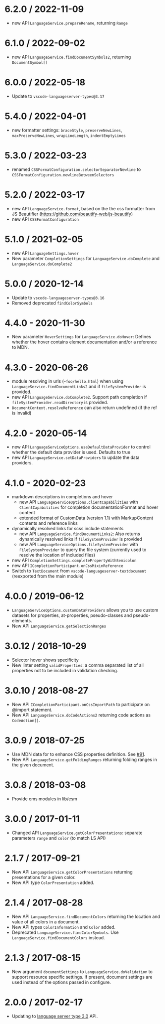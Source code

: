 # 6.2.0 / 2022-11-09

-   new API `LanguageService.prepareRename`, returning `Range`

# 6.1.0 / 2022-09-02

-   new API `LanguageService.findDocumentSymbols2`, returning `DocumentSymbol[]`

# 6.0.0 / 2022-05-18

-   Update to `vscode-languageserver-types@3.17`

# 5.4.0 / 2022-04-01

-   new formatter settings: `braceStyle`, `preserveNewLines`,
    `maxPreserveNewLines`, `wrapLineLength`, `indentEmptyLines`

# 5.3.0 / 2022-03-23

-   renamed `CSSFormatConfiguration.selectorSeparatorNewline` to
    `CSSFormatConfiguration.newlineBetweenSelectors`

# 5.2.0 / 2022-03-17

-   new API `LanguageService.format`, based on the the css formatter from JS
    Beautifier (https://github.com/beautify-web/js-beautify)
-   new API `CSSFormatConfiguration`

# 5.1.0 / 2021-02-05

-   new API `LanguageSettings.hover`
-   New parameter `CompletionSettings` for `LanguageService.doComplete` and
    `LanguageService.doComplete2`

# 5.0.0 / 2020-12-14

-   Update to `vscode-languageserver-types@3.16`
-   Removed deprecated `findColorSymbols`

# 4.4.0 - 2020-11-30

-   New parameter `HoverSettings` for `LanguageService.doHover`: Defines whether
    the hover contains element documentation and/or a reference to MDN.

# 4.3.0 - 2020-06-26

-   module resolving in urls (`~foo/hello.html`) when using
    `LanguageService.findDocumentLinks2` and if `fileSystemProvider` is
    provided.
-   new API `LanguageService.doComplete2`. Support path completion if
    `fileSystemProvider.readDirectory` is provided.
-   `DocumentContext.resolveReference` can also return undefined (if the ref is
    invalid)

# 4.2.0 - 2020-05-14

-   new API `LanguageServiceOptions.useDefaultDataProvider` to control whether
    the default data provider is used. Defaults to true
-   new API `LanguageService.setDataProviders` to update the data providers.

# 4.1.0 - 2020-02-23

-   markdown descriptions in completions and hover
    -   new API `LanguageServiceOptions.clientCapabilities` with
        `ClientCapabilities` for completion documentationFormat and hover
        content
    -   extended format of CustomData (version 1.1) with MarkupContent contents
        and reference links
-   dynamically resolved links for scss include statements
    -   new API `LanguageService.findDocumentLinks2`: Also returns dynamically
        resolved links if `fileSystemProvider` is provided
    -   new API `LanguageServiceOptions.fileSystemProvider` with
        `FileSystemProvider` to query the file system (currently used to resolve
        the location of included files)
-   new API `CompletionSettings.completePropertyWithSemicolon`
-   new API `ICompletionParticipant.onCssMixinReference`
-   Switch to `TextDocument` from `vscode-languageserver-textdocument`
    (reexported from the main module)

# 4.0.0 / 2019-06-12

-   `LanguageServiceOptions.customDataProviders` allows you to use custom
    datasets for properties, at-properties, pseudo-classes and pseudo-elements.
-   New API `LanguageService.getSelectionRanges`

# 3.0.12 / 2018-10-29

-   Selector hover shows specificity
-   New linter setting `validProperties`: a comma separated list of all
    properties not to be included in validation checking.

# 3.0.10 / 2018-08-27

-   New API `ICompletionParticipant.onCssImportPath` to participate on @import
    statement.
-   New API `LanguageService.doCodeActions2` returning code actions as
    `CodeAction[]`.

# 3.0.9 / 2018-07-25

-   Use MDN data for to enhance CSS properties definition. See
    [#91](https://github.com/Microsoft/vscode-css-languageservice/pull/91).
-   New API `LanguageService.getFoldingRanges` returning folding ranges in the
    given document.

# 3.0.8 / 2018-03-08

-   Provide ems modules in lib/esm

# 3.0.0 / 2017-01-11

-   Changed API `LanguageService.getColorPresentations`: separate parameters
    `range` and `color` (to match LS API)

# 2.1.7 / 2017-09-21

-   New API `LanguageService.getColorPresentations` returning presentations for
    a given color.
-   New API type `ColorPresentation` added.

# 2.1.4 / 2017-08-28

-   New API `LanguageService.findDocumentColors` returning the location and
    value of all colors in a document.
-   New API types `ColorInformation` and `Color` added.
-   Deprecated `LanguageService.findColorSymbols`. Use
    `LanguageService.findDocumentColors` instead.

# 2.1.3 / 2017-08-15

-   New argument `documentSettings` to `LanguageService.doValidation` to support
    resource specific settings. If present, document settings are used instead
    of the options passed in configure.

# 2.0.0 / 2017-02-17

-   Updating to
    [language server type 3.0](https://github.com/Microsoft/vscode-languageserver-node/tree/master/types)
    API.
